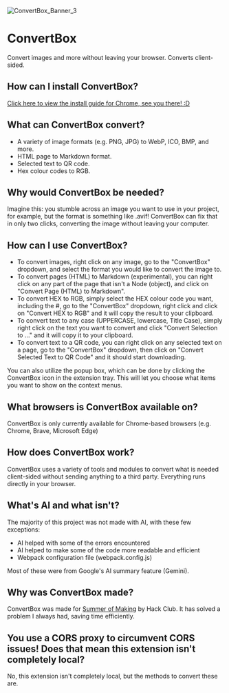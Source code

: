 ![ConvertBox_Banner_3](https://github.com/user-attachments/assets/dacee3e1-04c3-4953-b7dc-b03789fb1d16)

# ConvertBox
Convert images and more without leaving your browser. Converts client-sided.

## How can I install ConvertBox?
[Click here to view the install guide for Chrome, see you there! :D](https://solarcosmic.github.io/convertbox-docs/guides/get_extension#developer-mode-chrome)

## What can ConvertBox convert?
- A variety of image formats (e.g. PNG, JPG) to WebP, ICO, BMP, and more.
- HTML page to Markdown format.
- Selected text to QR code.
- Hex colour codes to RGB.

## Why would ConvertBox be needed?
Imagine this: you stumble across an image you want to use in your project, for example, but the format is something like .avif! ConvertBox can fix that in only two clicks, converting the image without leaving your computer.

## How can I use ConvertBox?
- To convert images, right click on any image, go to the "ConvertBox" dropdown, and select the format you would like to convert the image to.
- To convert pages (HTML) to Markdown (experimental), you can right click on any part of the page that isn't a Node (object), and click on "Convert Page (HTML) to Markdown".
- To convert HEX to RGB, simply select the HEX colour code you want, including the #, go to the "ConvertBox" dropdown, right click and click on "Convert HEX to RGB" and it will copy the result to your clipboard.
- To convert text to any case (UPPERCASE, lowercase, Title Case), simply right click on the text you want to convert and click "Convert Selection to ..." and it will copy it to your clipboard.
- To convert text to a QR code, you can right click on any selected text on a page, go to the "ConvertBox" dropdown, then click on "Convert Selected Text to QR Code" and it should start downloading.

You can also utilize the popup box, which can be done by clicking the ConvertBox icon in the extension tray. This will let you choose what items you want to show on the context menus.

## What browsers is ConvertBox available on?
ConvertBox is only currently available for Chrome-based browsers (e.g. Chrome, Brave, Microsoft Edge)

## How does ConvertBox work?
ConvertBox uses a variety of tools and modules to convert what is needed client-sided without sending anything to a third party. Everything runs directly in your browser.

## What's AI and what isn't?
The majority of this project was not made with AI, with these few exceptions:
- AI helped with some of the errors encountered
- AI helped to make some of the code more readable and efficient
- Webpack configuration file (webpack.config.js)

Most of these were from Google's AI summary feature (Gemini).

## Why was ConvertBox made?
ConvertBox was made for [Summer of Making](https://summer.hackclub.com/projects/2390) by Hack Club. It has solved a problem I always had, saving time efficiently.

## You use a CORS proxy to circumvent CORS issues! Does that mean this extension isn't completely local?
No, this extension isn't completely local, but the methods to convert these are.

